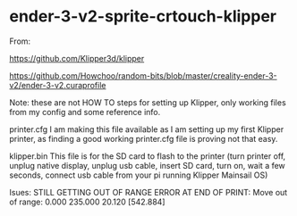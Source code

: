 # ender-3-v2-sprite-crtouch-klipper

From:

https://github.com/Klipper3d/klipper

https://github.com/Howchoo/random-bits/blob/master/creality-ender-3-v2/ender-3-v2.curaprofile

Note: these are not HOW TO steps for setting up Klipper, only working files from my config and some reference info.

printer.cfg
I am making this file available as I am setting up my first Klipper printer, as finding a good working printer.cfg file is proving not that easy.

klipper.bin 
This file is for the SD card to flash to the printer (turn printer off, unplug native display, unplug usb cable, insert SD card, turn on, wait a few seconds, connect usb cable from your pi running Klipper Mainsail OS)

Isues:
STILL GETTING OUT OF RANGE ERROR AT END OF PRINT:
Move out of range: 0.000 235.000 20.120 [542.884]
